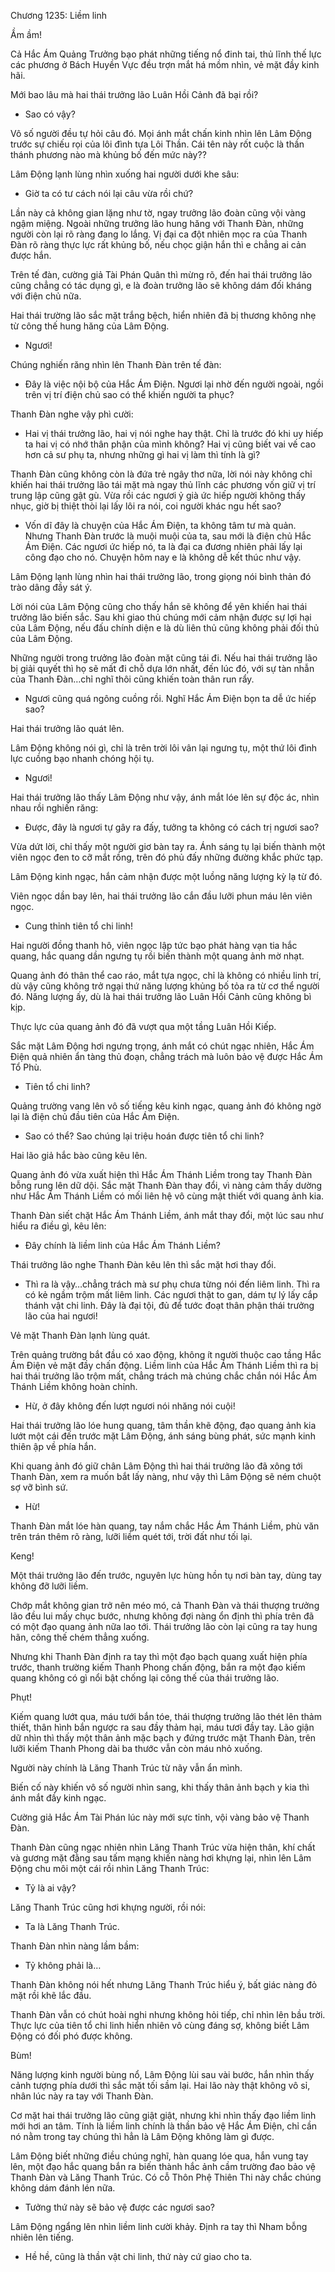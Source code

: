 




Chương 1235: Liềm linh


Ầm ầm!

Cả Hắc Ám Quảng Trưởng bạo phát những tiếng nổ đinh tai, thủ lĩnh thế lực các phương ở Bách Huyền Vực đều trợn mắt há mồm nhìn, vẻ mặt đầy kinh hãi.

Mới bao lâu mà hai thái trưởng lão Luân Hồi Cảnh đã bại rồi?

- Sao có vậy?

Vô số người đều tự hỏi câu đó. Mọi ánh mắt chấn kinh nhìn lên Lâm Động trước sự chiếu rọi của lôi đình tựa Lôi Thần. Cái tên này rốt cuộc là thần thánh phương nào mà khủng bố đến mức này??

Lâm Động lạnh lùng nhìn xuống hai người dưới khe sâu:

- Giờ ta có tư cách nói lại câu vừa rồi chứ?

Lần này cả không gian lặng như tờ, ngay trưởng lão đoàn cũng vội vàng ngậm miệng. Ngoài những trưởng lão hung hăng với Thanh Đàn, những người còn lại rõ ràng đang lo lắng. Vị đại ca đột nhiên mọc ra của Thanh Đàn rõ ràng thực lực rất khủng bố, nếu chọc giận hắn thì e chẳng ai cản được hắn.

Trên tế đàn, cường giả Tài Phán Quân thì mừng rõ, đến hai thái trưởng lão cũng chẳng có tác dụng gì, e là đoàn trưởng lão sẽ không dám đối kháng với điện chủ nữa.

Hai thái trường lão sắc mặt trắng bệch, hiển nhiên đã bị thương không nhẹ từ công thế hung hăng của Lâm Động.

- Ngươi!

Chúng nghiến răng nhìn lên Thanh Đàn trên tế đàn:

- Đây là việc nội bộ của Hắc Ám Điện. Ngươi lại nhờ đến người ngoài, ngồi trên vị trí điện chủ sao có thể khiến người ta phục?

Thanh Đàn nghe vậy phì cười:

- Hai vị thái trưởng lão, hai vị nói nghe hay thật. Chỉ là trước đó khi uy hiếp ta hai vị có nhớ thân phận của mình không? Hai vị cũng biết vai vế cao hơn cả sư phụ ta, nhưng những gì hai vị làm thì tính là gì?

Thanh Đàn cũng không còn là đứa trẻ ngây thơ nữa, lời nói này không chỉ khiến hai thái trưởng lão tái mặt mà ngay thủ lĩnh các phương vốn giữ vị trí trung lập cũng gật gù. Vừa rồi các ngươi ỷ già ức hiếp người không thấy nhục, giờ bị thiệt thòi lại lấy lôi ra nói, coi người khác ngu hết sao?

- Vốn dĩ đây là chuyện của Hắc Ám Điện, ta không tâm tư mà quản. Nhưng Thanh Đàn trước là muội muội của ta, sau mới là điện chủ Hắc Ám Điện. Các ngươi ức hiếp nó, ta là đại ca đương nhiên phải lấy lại công đạo cho nó. Chuyện hôm nay e là không dễ kết thúc như vậy.

Lâm Động lạnh lùng nhìn hai thái trưởng lão, trong giọng nói bình thản đó trào dâng đầy sát ý.

Lời nói của Lâm Động cũng cho thấy hắn sẽ không để yên khiến hai thái trưởng lão biến sắc. Sau khi giao thủ chúng mới cảm nhận được sự lợi hại của Lâm Động, nếu đấu chính diện e là dù liên thủ cũng không phải đối thủ của Lâm Động.

Những người trong trưởng lão đoàn mặt cũng tái đi. Nếu hai thái trưởng lão bị giải quyết thì họ sẽ mất đi chỗ dựa lớn nhất, đến lúc đó, với sự tàn nhẫn của Thanh Đàn…chỉ nghĩ thôi cũng khiến toàn thân run rẩy.

- Ngươi cũng quá ngông cuồng rồi. Nghĩ Hắc Ám Điện bọn ta dễ ức hiếp sao?

Hai thái trưởng lão quát lên.

Lâm Động không nói gì, chỉ là trên trời lôi vân lại ngưng tụ, một thứ lôi đình lực cuồng bạo nhanh chóng hội tụ.

- Ngươi!

Hai thái trưởng lão thấy Lâm Động như vậy, ánh mắt lóe lên sự độc ác, nhìn nhau rồi nghiến răng:

- Được, đây là ngươi tự gây ra đấy, tưởng ta không có cách trị ngươi sao?

Vừa dứt lời, chỉ thấy một người giơ bàn tay ra. Ánh sáng tụ lại biến thành một viên ngọc đen to cỡ mắt rồng, trên đó phủ đấy những đường khắc phức tạp.

Lâm Động kinh ngạc, hắn cảm nhận được một luồng năng lượng kỳ lạ từ đó.

Viên ngọc dần bay lên, hai thái trưởng lão cắn đầu lưỡi phun máu lên viên ngọc.

- Cung thỉnh tiên tổ chi linh!

Hai người đồng thanh hô, viên ngọc lập tức bạo phát hàng vạn tia hắc quang, hắc quang dần ngưng tụ rồi biến thành một quang ảnh mờ nhạt.

Quang ảnh đó thân thể cao ráo, mắt tựa ngọc, chỉ là không có nhiều linh trí, dù vậy cũng không trở ngại thứ năng lượng khủng bố tỏa ra từ cơ thể người đó. Năng lượng ấy, dù là hai thái trưởng lão Luân Hồi Cảnh cũng không bì kịp.

Thực lực của quang ảnh đó đã vượt qua một tầng Luân Hồi Kiếp.

Sắc mặt Lâm Động hơi ngưng trọng, ánh mắt có chút ngạc nhiên, Hắc Ám Điện quả nhiên ẩn tàng thủ đoạn, chẳng trách mà luôn bảo vệ được Hắc Ám Tổ Phù.

- Tiên tổ chi linh?

Quảng trường vang lên vô số tiếng kêu kinh ngạc, quang ảnh đó không ngờ lại là điện chủ đầu tiên của Hắc Ám Điện.

- Sao có thể? Sao chúng lại triệu hoán được tiên tổ chi linh?

Hai lão giả hắc bào cũng kêu lên.

Quang ảnh đó vừa xuất hiện thì Hắc Ám Thánh Liềm trong tay Thanh Đàn bỗng rung lên dữ dội. Sắc mặt Thanh Đàn thay đổi, vì nàng cảm thấy dường như Hắc Ám Thánh Liềm có mối liên hệ vô cùng mật thiết với quang ảnh kia.

Thanh Đàn siết chặt Hắc Ám Thánh Liềm, ánh mắt thay đổi, một lúc sau như hiểu ra điều gì, kêu lên:

- Đây chính là liềm linh của Hắc Ám Thánh Liềm?

Thái trưởng lão nghe Thanh Đàn kêu lên thì sắc mặt hơi thay đổi.

- Thì ra là vậy…chẳng trách mà sư phụ chưa từng nói đến liêm linh. Thì ra có kẻ ngầm trộm mất liêm linh. Các ngươi thật to gan, dám tự lý lấy cắp thánh vật chi linh. Đây là đại tội, đủ để tước đoạt thân phận thái trưởng lão của hai ngươi!

Vẻ mặt Thanh Đàn lạnh lùng quát.

Trên quảng trường bắt đầu có xao động, không ít người thuộc cao tầng Hắc Ám Điện vẻ mặt đầy chấn động. Liềm linh của Hắc Ám Thánh Liềm thì ra bị hai thái trưởng lão trộm mất, chẳng trách mà chúng chắc chắn nói Hắc Ám Thánh Liềm không hoàn chỉnh.

- Hừ, ở đây không đến lượt ngươi nói nhăng nói cuội!

Hai thái trưởng lão lóe hung quang, tâm thần khẽ động, đạo quang ảnh kia lướt một cái đến trước mặt Lâm Động, ánh sáng bùng phát, sức mạnh kinh thiên ập về phía hắn.

Khi quang ảnh đó giữ chân Lâm Động thì hai thái trưởng lão đã xông tới Thanh Đàn, xem ra muốn bắt lấy nàng, như vậy thì Lâm Động sẽ ném chuột sợ vỡ bình sứ.

- Hừ!

Thanh Đàn mắt lóe hàn quang, tay nắm chắc Hắc Ám Thánh Liềm, phù văn trên trán thêm rõ ràng, lưỡi liềm quét tới, trời đất như tối lại.

Keng!

Một thái trưởng lão đến trước, nguyên lực hùng hồn tụ nơi bàn tay, dùng tay không đỡ lưỡi liềm.

Chớp mắt không gian trở nên méo mó, cả Thanh Đàn và thái thượng trưởng lão đều lui mấy chục bước, nhưng không đợi nàng ổn định thì phía trên đã có một đạo quang ảnh nữa lao tới. Thái trưởng lão còn lại cũng ra tay hung hãn, công thế chém thẳng xuống.

Nhưng khi Thanh Đàn định ra tay thì một đạo bạch quang xuất hiện phía trước, thanh trường kiếm Thanh Phong chấn động, bắn ra một đạo kiếm quang không có gì nổi bật chống lại công thế của thái trưởng lão.

Phụt!

Kiếm quang lướt qua, máu tưới bắn tóe, thái thượng trưởng lão thét lên thảm thiết, thân hình bắn ngược ra sau đầy thảm hại, máu tươi đầy tay. Lão giận dữ nhìn thì thấy một thân ảnh mặc bạch y đứng trước mặt Thanh Đàn, trên lưỡi kiếm Thanh Phong dài ba thước vẫn còn máu nhỏ xuống.

Người này chính là Lăng Thanh Trúc từ nãy vẫn ẩn mình.

Biến cố này khiến vô số người nhìn sang, khi thấy thân ảnh bạch y kia thì ánh mắt đầy kinh ngạc.

Cường giả Hắc Ám Tài Phán lúc này mới sực tỉnh, vội vàng bảo vệ Thanh Đàn.

Thanh Đàn cũng ngạc nhiên nhìn Lăng Thanh Trúc vừa hiện thân, khí chất và gương mặt đằng sau tấm mạng khiến nàng hơi khựng lại, nhìn lên Lâm Động chu môi một cái rồi nhìn Lăng Thanh Trúc:

- Tỷ là ai vậy?

Lăng Thanh Trúc cũng hơi khựng người, rồi nói:

- Ta là Lăng Thanh Trúc.

Thanh Đàn nhìn nàng lầm bầm:

- Tỷ không phải là…

Thanh Đàn không nói hết nhưng Lăng Thanh Trúc hiểu ý, bất giác nàng đỏ mặt rồi khẽ lắc đầu.

Thanh Đàn vẫn có chút hoài nghi nhưng không hỏi tiếp, chỉ nhìn lên bầu trời. Thực lực của tiên tổ chi linh hiển nhiên vô cùng đáng sợ, không biết Lâm Động có đối phó được không.

Bùm!

Năng lượng kinh người bùng nổ, Lâm Động lùi sau vài bước, hắn nhìn thấy cảnh tượng phía dưới thì sắc mặt tối sầm lại. Hai lão này thật không vô sỉ, nhân lúc này ra tay với Thanh Đàn.

Cơ mặt hai thái trưởng lão cũng giật giật, nhưng khi nhìn thấy đạo liềm linh mới hơi an tâm. Tính là liềm linh chính là thần bảo vệ Hắc Ám Điện, chỉ cần nó nằm trong tay chúng thì hẳn là Lâm Động không làm gì được.

Lâm Động biết những điều chúng nghĩ, hàn quang lóe qua, hắn vung tay lên, một đạo hắc quang bắn ra biến thành hắc ảnh cầm trường đao bảo vệ Thanh Đàn và Lăng Thanh Trúc. Có cỗ Thôn Phệ Thiên Thi này chắc chúng không dám đánh lén nữa.

- Tưởng thứ này sẽ bảo vệ được các ngươi sao?

Lâm Động ngẩng lên nhìn liềm linh cười khảy. Định ra tay thì Nham bỗng nhiên lên tiếng.

- Hề hề, cũng là thần vật chi linh, thứ này cứ giao cho ta.




